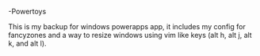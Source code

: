 -Powertoys

This is my backup for windows powerapps app, it includes my config for fancyzones and a way to resize windows using vim like keys (alt h, alt j, alt k, and alt l).
